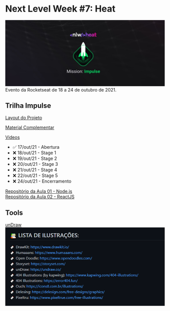 # Next Level Week #7: Heat

![nlw-heat-impulse-logo](./nlw-heat-impulse.jpg)
Evento da Rocketseat de 18 a 24 de outubro de 2021.

## Trilha Impulse

[Layout do Projeto](https://www.figma.com/community/file/1031699316177416916)

[Material Complementar](https://efficient-sloth-d85.notion.site/Impulse-240cb588fb8d4089917c7a6cef0008b3)

[Videos](https://nextlevelweek.com/episodios/impulse/aula-1/edicao/7)

- ✅ 17/out/21 - Abertura
- ❌ 18/out/21 - Stage 1
- ❌ 19/out/21 - Stage 2
- ❌ 20/out/21 - Stage 3
- ❌ 21/out/21 - Stage 4
- ❌ 22/out/21 - Stage 5
- ❌ 24/out/21 - Encerramento

[Repositório da Aula 01 - Node.js](https://github.com/rocketseat-education/nlw-heat-node)\
[Repositório da Aula 02 - ReactJS](https://github.com/rocketseat-education/nlw-heat-web)

## Tools

[unDraw](https://undraw.co/)
![Tools](./tools.png)
